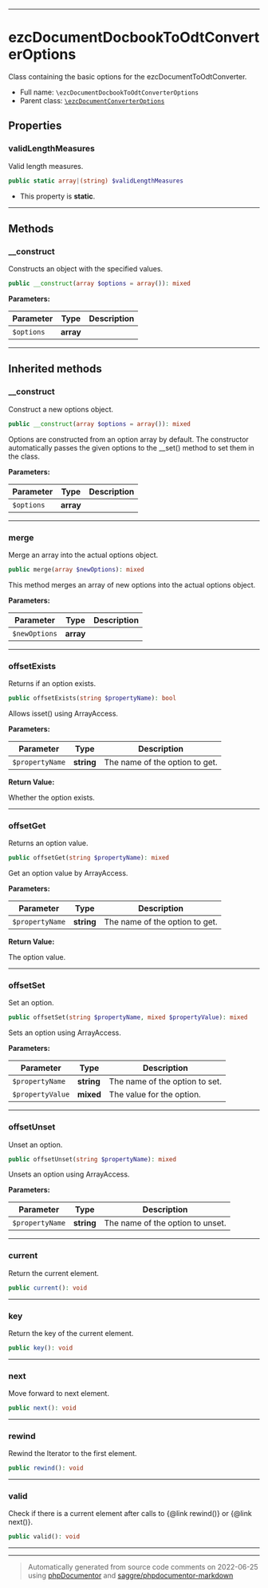 ***

# ezcDocumentDocbookToOdtConverterOptions

Class containing the basic options for the ezcDocumentToOdtConverter.



* Full name: `\ezcDocumentDocbookToOdtConverterOptions`
* Parent class: [`\ezcDocumentConverterOptions`](./ezcDocumentConverterOptions.md)



## Properties


### validLengthMeasures

Valid length measures.

```php
public static array|(string) $validLengthMeasures
```



* This property is **static**.


***

## Methods


### __construct

Constructs an object with the specified values.

```php
public __construct(array $options = array()): mixed
```








**Parameters:**

| Parameter | Type | Description |
|-----------|------|-------------|
| `$options` | **array** |  |




***


## Inherited methods


### __construct

Construct a new options object.

```php
public __construct(array $options = array()): mixed
```

Options are constructed from an option array by default. The constructor
automatically passes the given options to the __set() method to set them
in the class.






**Parameters:**

| Parameter | Type | Description |
|-----------|------|-------------|
| `$options` | **array** |  |




***

### merge

Merge an array into the actual options object.

```php
public merge(array $newOptions): mixed
```

This method merges an array of new options into the actual options object.






**Parameters:**

| Parameter | Type | Description |
|-----------|------|-------------|
| `$newOptions` | **array** |  |




***

### offsetExists

Returns if an option exists.

```php
public offsetExists(string $propertyName): bool
```

Allows isset() using ArrayAccess.






**Parameters:**

| Parameter | Type | Description |
|-----------|------|-------------|
| `$propertyName` | **string** | The name of the option to get. |


**Return Value:**

Whether the option exists.



***

### offsetGet

Returns an option value.

```php
public offsetGet(string $propertyName): mixed
```

Get an option value by ArrayAccess.






**Parameters:**

| Parameter | Type | Description |
|-----------|------|-------------|
| `$propertyName` | **string** | The name of the option to get. |


**Return Value:**

The option value.



***

### offsetSet

Set an option.

```php
public offsetSet(string $propertyName, mixed $propertyValue): mixed
```

Sets an option using ArrayAccess.






**Parameters:**

| Parameter | Type | Description |
|-----------|------|-------------|
| `$propertyName` | **string** | The name of the option to set. |
| `$propertyValue` | **mixed** | The value for the option. |




***

### offsetUnset

Unset an option.

```php
public offsetUnset(string $propertyName): mixed
```

Unsets an option using ArrayAccess.






**Parameters:**

| Parameter | Type | Description |
|-----------|------|-------------|
| `$propertyName` | **string** | The name of the option to unset. |




***

### current

Return the current element.

```php
public current(): void
```











***

### key

Return the key of the current element.

```php
public key(): void
```











***

### next

Move forward to next element.

```php
public next(): void
```











***

### rewind

Rewind the Iterator to the first element.

```php
public rewind(): void
```











***

### valid

Check if there is a current element after calls to {@link rewind()} or
{@link next()}.

```php
public valid(): void
```











***


***
> Automatically generated from source code comments on 2022-06-25 using [phpDocumentor](http://www.phpdoc.org/) and [saggre/phpdocumentor-markdown](https://github.com/Saggre/phpDocumentor-markdown)
